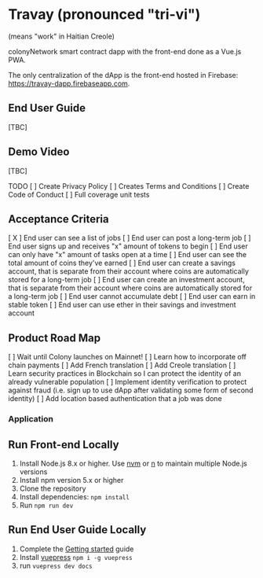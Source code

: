 # Travay (pronounced "tri-vi")
(means "work" in Haitian Creole)

colonyNetwork smart contract dapp with the front-end done as a Vue.js PWA.

The only centralization of the dApp is the front-end hosted in Firebase: https://travay-dapp.firebaseapp.com.

## End User Guide

[TBC]

## Demo Video

[TBC]

TODO
[ ] Create Privacy Policy
[ ] Creates Terms and Conditions
[ ] Create Code of Conduct
[ ] Full coverage unit tests

## Acceptance Criteria
[ X ] End user can see a list of jobs
[ ] End user can post a long-term job
[ ] End user signs up and receives "x" amount of tokens to begin
[ ] End user can only have "x" amount of tasks open at a time
[ ] End user can see the total amount of coins they've earned
[ ] End user can create a savings account, that is separate from their account where coins are automatically stored for a long-term job
[ ] End user can create an investment account, that is separate from their account where coins are automatically stored for a long-term job
[ ] End user cannot accumulate debt
[ ] End user can earn in stable token
[ ] End user can use ether in their savings and investment account

## Product Road Map
[ ] Wait until Colony launches on Mainnet!
[ ] Learn how to incorporate off chain payments
[ ] Add French translation
[ ] Add Creole translation
[ ] Learn security practices in Blockchain so I can protect the identity of an already vulnerable population
[ ] Implement identity verification to protect against fraud (i.e. sign up to use dApp after validating some form of second identity)
[ ] Add location based authentication that a job was done

### Application

## Run Front-end Locally

1. Install Node.js 8.x or higher. Use [nvm](https://github.com/creationix/nvm) or [n](https://github.com/tj/n) to maintain multiple Node.js versions
2. Install npm version 5.x or higher
3. Clone the repository
4. Install dependencies: `npm install`
6. Run `npm run dev`

## Run End User Guide Locally

1. Complete the [Getting started](#getting-started) guide
2. Install [vuepress](https://vuepress.vuejs.org/) `npm i -g vuepress`
3. run `vuepress dev docs`